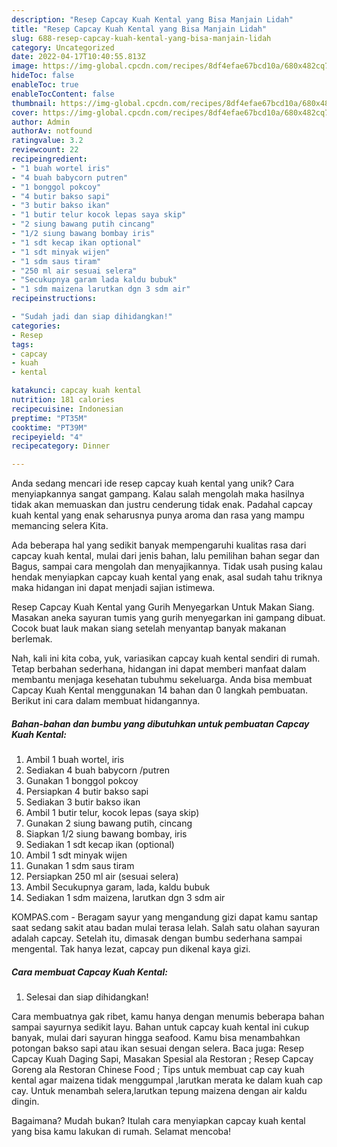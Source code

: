 ```yaml
---
description: "Resep Capcay Kuah Kental yang Bisa Manjain Lidah"
title: "Resep Capcay Kuah Kental yang Bisa Manjain Lidah"
slug: 688-resep-capcay-kuah-kental-yang-bisa-manjain-lidah
category: Uncategorized
date: 2022-04-17T10:40:55.813Z
image: https://img-global.cpcdn.com/recipes/8df4efae67bcd10a/680x482cq70/capcay-kuah-kental-foto-resep-utama.jpg
hideToc: false
enableToc: true
enableTocContent: false
thumbnail: https://img-global.cpcdn.com/recipes/8df4efae67bcd10a/680x482cq70/capcay-kuah-kental-foto-resep-utama.jpg
cover: https://img-global.cpcdn.com/recipes/8df4efae67bcd10a/680x482cq70/capcay-kuah-kental-foto-resep-utama.jpg
author: Admin
authorAv: notfound
ratingvalue: 3.2
reviewcount: 22
recipeingredient:
- "1 buah wortel iris"
- "4 buah babycorn putren"
- "1 bonggol pokcoy"
- "4 butir bakso sapi"
- "3 butir bakso ikan"
- "1 butir telur kocok lepas saya skip"
- "2 siung bawang putih cincang"
- "1/2 siung bawang bombay iris"
- "1 sdt kecap ikan optional"
- "1 sdt minyak wijen"
- "1 sdm saus tiram"
- "250 ml air sesuai selera"
- "Secukupnya garam lada kaldu bubuk"
- "1 sdm maizena larutkan dgn 3 sdm air"
recipeinstructions:

- "Sudah jadi dan siap dihidangkan!"
categories:
- Resep
tags:
- capcay
- kuah
- kental

katakunci: capcay kuah kental 
nutrition: 181 calories
recipecuisine: Indonesian
preptime: "PT35M"
cooktime: "PT39M"
recipeyield: "4"
recipecategory: Dinner

---
```





Anda sedang mencari ide resep capcay kuah kental yang unik? Cara menyiapkannya sangat gampang. Kalau salah mengolah maka hasilnya tidak akan memuaskan dan justru cenderung tidak enak. Padahal capcay kuah kental yang enak seharusnya punya aroma dan rasa yang mampu memancing selera Kita.





Ada beberapa hal yang sedikit banyak mempengaruhi kualitas rasa dari capcay kuah kental, mulai dari jenis bahan, lalu pemilihan bahan segar dan Bagus, sampai cara mengolah dan menyajikannya. Tidak usah pusing kalau hendak menyiapkan capcay kuah kental yang enak,      asal sudah tahu triknya maka hidangan ini dapat menjadi sajian istimewa.














Resep Capcay Kuah Kental yang Gurih Menyegarkan Untuk Makan Siang. Masakan aneka sayuran tumis yang gurih menyegarkan ini gampang dibuat. Cocok buat lauk makan siang setelah menyantap banyak makanan berlemak.






Nah, kali ini kita coba, yuk, variasikan capcay kuah kental sendiri di rumah. Tetap berbahan sederhana, hidangan ini dapat memberi manfaat dalam membantu menjaga kesehatan tubuhmu sekeluarga. Anda bisa membuat Capcay Kuah Kental menggunakan 14 bahan dan 0 langkah pembuatan. Berikut ini cara dalam membuat hidangannya.

<!--inarticleads1-->

##### Bahan-bahan dan bumbu yang dibutuhkan untuk pembuatan Capcay Kuah Kental:

1. Ambil 1 buah wortel, iris
1. Sediakan 4 buah babycorn /putren
1. Gunakan 1 bonggol pokcoy
1. Persiapkan 4 butir bakso sapi
1. Sediakan 3 butir bakso ikan
1. Ambil 1 butir telur, kocok lepas (saya skip)
1. Gunakan 2 siung bawang putih, cincang
1. Siapkan 1/2 siung bawang bombay, iris
1. Sediakan 1 sdt kecap ikan (optional)
1. Ambil 1 sdt minyak wijen
1. Gunakan 1 sdm saus tiram
1. Persiapkan 250 ml air (sesuai selera)
1. Ambil Secukupnya garam, lada, kaldu bubuk
1. Sediakan 1 sdm maizena, larutkan dgn 3 sdm air


KOMPAS.com - Beragam sayur yang mengandung gizi dapat kamu santap saat sedang sakit atau badan mulai terasa lelah. Salah satu olahan sayuran adalah capcay. Setelah itu, dimasak dengan bumbu sederhana sampai mengental. Tak hanya lezat, capcay pun dikenal kaya gizi. 

<!--inarticleads2-->

##### Cara membuat Capcay Kuah Kental:


1. Selesai dan siap dihidangkan!

Cara membuatnya gak ribet, kamu hanya dengan menumis beberapa bahan sampai sayurnya sedikit layu. Bahan untuk capcay kuah kental ini cukup banyak, mulai dari sayuran hingga seafood. Kamu bisa menambahkan potongan bakso sapi atau ikan sesuai dengan selera. Baca juga: Resep Capcay Kuah Daging Sapi, Masakan Spesial ala Restoran ; Resep Capcay Goreng ala Restoran Chinese Food ; Tips untuk membuat cap cay kuah kental agar maizena tidak menggumpal ,larutkan merata ke dalam kuah cap cay. Untuk menambah selera,larutkan tepung maizena dengan air kaldu dingin. 

Bagaimana? Mudah bukan? Itulah cara menyiapkan capcay kuah kental yang bisa kamu lakukan di rumah. Selamat mencoba!
